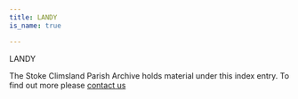 ```yaml
---
title: LANDY
is_name: true

---
```


LANDY


The Stoke Climsland Parish Archive holds material under this index entry. To find out more please [contact us](/contact/)
